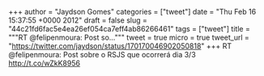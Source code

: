 
+++
author = "Jaydson Gomes"
categories = ["tweet"]
date = "Thu Feb 16 15:37:55 +0000 2012"
draft = false
slug = "44c21fd6fac5e4ea26ef054ca7eff4ab86266461"
tags = ["tweet"]
title = """RT @felipenmoura: Post so..."""
tweet = true
micro = true
tweet_url = "https://twitter.com/jaydson/status/170170046902050818"
+++
RT @felipenmoura: Post sobre o RSJS que ocorrerá dia 3/3 http://t.co/wZkK8956
